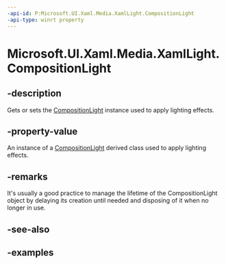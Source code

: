 ```yaml
---
-api-id: P:Microsoft.UI.Xaml.Media.XamlLight.CompositionLight
-api-type: winrt property
---
```


<!-- Property syntax.
protected CompositionLight CompositionLight { get;  set; }
-->

# Microsoft.UI.Xaml.Media.XamlLight.CompositionLight

## -description
Gets or sets the [CompositionLight](./../microsoft.ui.composition/compositionlight.md) instance used to apply lighting effects.

## -property-value
An instance of a [CompositionLight](./../microsoft.ui.composition/compositionlight.md) derived class used to apply lighting effects.

## -remarks
It's usually a good practice to manage the lifetime of the CompositionLight object by delaying its creation until needed and disposing of it when no longer in use.

## -see-also

## -examples


